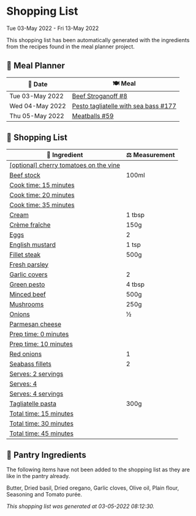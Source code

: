# Shopping List

Tue 03-May 2022 - Fri 13-May 2022

This shopping list has been automatically generated with the ingredients from the recipes found in the meal planner project.

## 📅 Meal Planner

|📅 Date| 🍽️ Meal|
|----|----|
|Tue 03-May 2022|[Beef Stroganoff #8](https://github.com/jcallaghan/The-Cookbook/issues/8)|
|Wed 04-May 2022|[Pesto tagliatelle with sea bass #177](https://github.com/jcallaghan/The-Cookbook/issues/177)|
|Thu 05-May 2022|[Meatballs #59](https://github.com/jcallaghan/The-Cookbook/issues/59)|

## 🛒 Shopping List

| 🍌 Ingredient| ⚖️ Measurement|
|----------|-----------|
|[[optional] cherry tomatoes on the vine](https://www.sainsburys.co.uk/gol-ui/SearchResults/[optional]%20cherry%20tomatoes%20on%20the%20vine)||
|[Beef stock](https://www.sainsburys.co.uk/gol-ui/SearchResults/Beef%20stock)|100ml|
|[Cook time:  15 minutes](https://www.sainsburys.co.uk/gol-ui/SearchResults/Cook%20time:%20%2015%20minutes)||
|[Cook time: 20 minutes](https://www.sainsburys.co.uk/gol-ui/SearchResults/Cook%20time:%2020%20minutes)||
|[Cook time: 35 minutes](https://www.sainsburys.co.uk/gol-ui/SearchResults/Cook%20time:%2035%20minutes)||
|[Cream](https://www.sainsburys.co.uk/gol-ui/SearchResults/Cream)|1 tbsp|
|[Crème fraîche](https://www.sainsburys.co.uk/gol-ui/SearchResults/Crème%20fraîche)|150g|
|[Eggs](https://www.sainsburys.co.uk/gol-ui/SearchResults/Eggs)|2|
|[English mustard](https://www.sainsburys.co.uk/gol-ui/SearchResults/English%20mustard)|1 tsp|
|[Fillet steak](https://www.sainsburys.co.uk/gol-ui/SearchResults/Fillet%20steak)|500g|
|[Fresh parsley](https://www.sainsburys.co.uk/gol-ui/SearchResults/Fresh%20parsley)||
|[Garlic covers](https://www.sainsburys.co.uk/gol-ui/SearchResults/Garlic%20covers)|2|
|[Green pesto](https://www.sainsburys.co.uk/gol-ui/SearchResults/Green%20pesto)|4 tbsp|
|[Minced beef](https://www.sainsburys.co.uk/gol-ui/SearchResults/Minced%20beef)|500g|
|[Mushrooms](https://www.sainsburys.co.uk/gol-ui/SearchResults/Mushrooms)|250g|
|[Onions](https://www.sainsburys.co.uk/gol-ui/SearchResults/Onions)|½|
|[Parmesan cheese](https://www.sainsburys.co.uk/gol-ui/SearchResults/Parmesan%20cheese)||
|[Prep time: 0 minutes](https://www.sainsburys.co.uk/gol-ui/SearchResults/Prep%20time:%200%20minutes)||
|[Prep time: 10 minutes](https://www.sainsburys.co.uk/gol-ui/SearchResults/Prep%20time:%2010%20minutes)||
|[Red onions](https://www.sainsburys.co.uk/gol-ui/SearchResults/Red%20onions)|1|
|[Seabass fillets](https://www.sainsburys.co.uk/gol-ui/SearchResults/Seabass%20fillets)|2|
|[Serves: 2 servings](https://www.sainsburys.co.uk/gol-ui/SearchResults/Serves:%202%20servings)||
|[Serves: 4](https://www.sainsburys.co.uk/gol-ui/SearchResults/Serves:%204)||
|[Serves: 4 servings](https://www.sainsburys.co.uk/gol-ui/SearchResults/Serves:%204%20servings)||
|[Tagliatelle pasta](https://www.sainsburys.co.uk/gol-ui/SearchResults/Tagliatelle%20pasta)|300g|
|[Total time: 15 minutes](https://www.sainsburys.co.uk/gol-ui/SearchResults/Total%20time:%2015%20minutes)||
|[Total time: 30 minutes](https://www.sainsburys.co.uk/gol-ui/SearchResults/Total%20time:%2030%20minutes)||
|[Total time: 45 minutes](https://www.sainsburys.co.uk/gol-ui/SearchResults/Total%20time:%2045%20minutes)||

## 🏪 Pantry Ingredients

The following items have not been added to the shopping list as they are like in the pantry already.

Butter, Dried basil, Dried oregano, Garlic cloves, Olive oil, Plain flour, Seasoning and Tomato purée.


_This shopping list was generated at 03-05-2022 08:12:30._